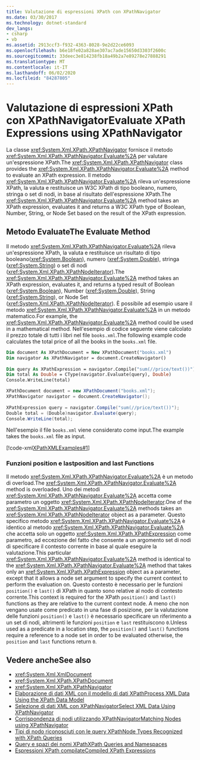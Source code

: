 ```yaml
---
title: Valutazione di espressioni XPath con XPathNavigator
ms.date: 03/30/2017
ms.technology: dotnet-standard
dev_langs:
- csharp
- vb
ms.assetid: 2913ccf3-f932-4363-8028-9e2d22ce6093
ms.openlocfilehash: b6e18fe02a828ae307ac7ade15650d3303f2600c
ms.sourcegitcommit: 33deec3e814238fb18a49b2a7e89278e27888291
ms.translationtype: MT
ms.contentlocale: it-IT
ms.lasthandoff: 06/02/2020
ms.locfileid: "84287805"
---
```

# <a name="evaluate-xpath-expressions-using-xpathnavigator"></a><span data-ttu-id="8528a-102">Valutazione di espressioni XPath con XPathNavigator</span><span class="sxs-lookup"><span data-stu-id="8528a-102">Evaluate XPath Expressions using XPathNavigator</span></span>
<span data-ttu-id="8528a-103">La classe <xref:System.Xml.XPath.XPathNavigator> fornisce il metodo <xref:System.Xml.XPath.XPathNavigator.Evaluate%2A> per valutare un'espressione XPath.</span><span class="sxs-lookup"><span data-stu-id="8528a-103">The <xref:System.Xml.XPath.XPathNavigator> class provides the <xref:System.Xml.XPath.XPathNavigator.Evaluate%2A> method to evaluate an XPath expression.</span></span> <span data-ttu-id="8528a-104">Il metodo <xref:System.Xml.XPath.XPathNavigator.Evaluate%2A> rileva un'espressione XPath, la valuta e restituisce un W3C XPath di tipo booleano, numero, stringa o set di nodi, in base al risultato dell'espressione XPath.</span><span class="sxs-lookup"><span data-stu-id="8528a-104">The <xref:System.Xml.XPath.XPathNavigator.Evaluate%2A> method takes an XPath expression, evaluates it and returns a W3C XPath type of Boolean, Number, String, or Node Set based on the result of the XPath expression.</span></span>  
  
## <a name="the-evaluate-method"></a><span data-ttu-id="8528a-105">Metodo Evaluate</span><span class="sxs-lookup"><span data-stu-id="8528a-105">The Evaluate Method</span></span>  
 <span data-ttu-id="8528a-106">Il metodo <xref:System.Xml.XPath.XPathNavigator.Evaluate%2A> rileva un'espressione XPath, la valuta e restituisce un risultato di tipo booleano(<xref:System.Boolean>), numero (<xref:System.Double>), stringa (<xref:System.String>) o set di nodi (<xref:System.Xml.XPath.XPathNodeIterator>).</span><span class="sxs-lookup"><span data-stu-id="8528a-106">The <xref:System.Xml.XPath.XPathNavigator.Evaluate%2A> method takes an XPath expression, evaluates it, and returns a typed result of Boolean (<xref:System.Boolean>), Number (<xref:System.Double>), String (<xref:System.String>), or Node Set (<xref:System.Xml.XPath.XPathNodeIterator>).</span></span> <span data-ttu-id="8528a-107">È possibile ad esempio usare il metodo <xref:System.Xml.XPath.XPathNavigator.Evaluate%2A> in un metodo matematico.</span><span class="sxs-lookup"><span data-stu-id="8528a-107">For example, the <xref:System.Xml.XPath.XPathNavigator.Evaluate%2A> method could be used in a mathematical method.</span></span> <span data-ttu-id="8528a-108">Nell'esempio di codice seguente viene calcolato il prezzo totale di tutti i libri nel file `books.xml`.</span><span class="sxs-lookup"><span data-stu-id="8528a-108">The following example code calculates the total price of all the books in the `books.xml` file.</span></span>  
  
```vb  
Dim document As XPathDocument = New XPathDocument("books.xml")  
Dim navigator As XPathNavigator = document.CreateNavigator()  
  
Dim query As XPathExpression = navigator.Compile("sum(//price/text())")  
Dim total As Double = CType(navigator.Evaluate(query), Double)  
Console.WriteLine(total)  
```  
  
```csharp  
XPathDocument document = new XPathDocument("books.xml");  
XPathNavigator navigator = document.CreateNavigator();  
  
XPathExpression query = navigator.Compile("sum(//price/text())");  
Double total = (Double)navigator.Evaluate(query);  
Console.WriteLine(total);  
```  
  
 <span data-ttu-id="8528a-109">Nell'esempio il file `books.xml` viene considerato come input.</span><span class="sxs-lookup"><span data-stu-id="8528a-109">The example takes the `books.xml` file as input.</span></span>  
  
 [!code-xml[XPathXMLExamples#1](../../../../samples/snippets/xml/VS_Snippets_Data/XPathXMLExamples/XML/books.xml#1)]  
  
### <a name="position-and-last-functions"></a><span data-ttu-id="8528a-110">Funzioni position e last</span><span class="sxs-lookup"><span data-stu-id="8528a-110">position and last Functions</span></span>  
 <span data-ttu-id="8528a-111">Il metodo <xref:System.Xml.XPath.XPathNavigator.Evaluate%2A> è un metodo di overload.</span><span class="sxs-lookup"><span data-stu-id="8528a-111">The <xref:System.Xml.XPath.XPathNavigator.Evaluate%2A> method is overloaded.</span></span> <span data-ttu-id="8528a-112">Uno dei metodi <xref:System.Xml.XPath.XPathNavigator.Evaluate%2A> accetta come parametro un oggetto <xref:System.Xml.XPath.XPathNodeIterator>.</span><span class="sxs-lookup"><span data-stu-id="8528a-112">One of the <xref:System.Xml.XPath.XPathNavigator.Evaluate%2A> methods takes an <xref:System.Xml.XPath.XPathNodeIterator> object as a parameter.</span></span> <span data-ttu-id="8528a-113">Questo specifico metodo <xref:System.Xml.XPath.XPathNavigator.Evaluate%2A> è identico al metodo <xref:System.Xml.XPath.XPathNavigator.Evaluate%2A> che accetta solo un oggetto <xref:System.Xml.XPath.XPathExpression> come parametro, ad eccezione del fatto che consente a un argomento set di nodi di specificare il contesto corrente in base al quale eseguire la valutazione.</span><span class="sxs-lookup"><span data-stu-id="8528a-113">This particular <xref:System.Xml.XPath.XPathNavigator.Evaluate%2A> method is identical to the <xref:System.Xml.XPath.XPathNavigator.Evaluate%2A> method that takes only an <xref:System.Xml.XPath.XPathExpression> object as a parameter, except that it allows a node set argument to specify the current context to perform the evaluation on.</span></span> <span data-ttu-id="8528a-114">Questo contesto è necessario per le funzioni `position()` e `last()` di XPath in quanto sono relative al nodo di contesto corrente.</span><span class="sxs-lookup"><span data-stu-id="8528a-114">This context is required for the XPath `position()` and `last()` functions as they are relative to the current context node.</span></span> <span data-ttu-id="8528a-115">A meno che non vengano usate come predicato in una fase di posizione, per la valutazione delle funzioni `position()` e `last()` è necessario specificare un riferimento a un set di nodi, altrimenti le funzioni `position` e `last` restituiscono `0`.</span><span class="sxs-lookup"><span data-stu-id="8528a-115">Unless used as a predicate in a location step, the `position()` and `last()` functions require a reference to a node set in order to be evaluated otherwise, the `position` and `last` functions return `0`.</span></span>  
  
## <a name="see-also"></a><span data-ttu-id="8528a-116">Vedere anche</span><span class="sxs-lookup"><span data-stu-id="8528a-116">See also</span></span>

- <xref:System.Xml.XmlDocument>
- <xref:System.Xml.XPath.XPathDocument>
- <xref:System.Xml.XPath.XPathNavigator>
- [<span data-ttu-id="8528a-117">Elaborazione di dati XML con il modello di dati XPath</span><span class="sxs-lookup"><span data-stu-id="8528a-117">Process XML Data Using the XPath Data Model</span></span>](process-xml-data-using-the-xpath-data-model.md)
- [<span data-ttu-id="8528a-118">Selezione di dati XML con XPathNavigator</span><span class="sxs-lookup"><span data-stu-id="8528a-118">Select XML Data Using XPathNavigator</span></span>](select-xml-data-using-xpathnavigator.md)
- [<span data-ttu-id="8528a-119">Corrispondenza di nodi utilizzando XPathNavigator</span><span class="sxs-lookup"><span data-stu-id="8528a-119">Matching Nodes using XPathNavigator</span></span>](matching-nodes-using-xpathnavigator.md)
- [<span data-ttu-id="8528a-120">Tipi di nodo riconosciuti con le query XPath</span><span class="sxs-lookup"><span data-stu-id="8528a-120">Node Types Recognized with XPath Queries</span></span>](node-types-recognized-with-xpath-queries.md)
- [<span data-ttu-id="8528a-121">Query e spazi dei nomi XPath</span><span class="sxs-lookup"><span data-stu-id="8528a-121">XPath Queries and Namespaces</span></span>](xpath-queries-and-namespaces.md)
- [<span data-ttu-id="8528a-122">Espressioni XPath compilate</span><span class="sxs-lookup"><span data-stu-id="8528a-122">Compiled XPath Expressions</span></span>](compiled-xpath-expressions.md)
